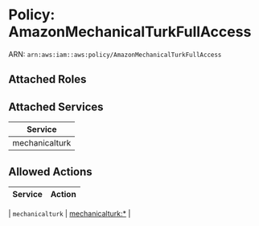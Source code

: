 # Policy: AmazonMechanicalTurkFullAccess

ARN: `arn:aws:iam::aws:policy/AmazonMechanicalTurkFullAccess`

## Attached Roles

## Attached Services

| Service |
|---------|
| mechanicalturk |

## Allowed Actions

| Service | Action |
|:-------:|--------|

| `mechanicalturk` | [mechanicalturk:*](../actions.md#mechanicalturk:all) |
